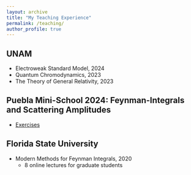 ```yaml
---
layout: archive
title: "My Teaching Experience"
permalink: /teaching/
author_profile: true
---
```


## UNAM
* Electroweak Standard Model, 2024
* Quantum Chromodynamics, 2023
* The Theory of General Relativity, 2023

## Puebla Mini-School 2024: Feynman-Integrals and Scattering Amplitudes
* [Exercises](https://manfredkraus.github.io/files/puebla/sheet.pdf)

## Florida State University
* Modern Methods for Feynman Integrals, 2020
  * 8 online lectures for graduate students

